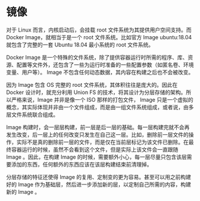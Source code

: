 # 镜像

对于 Linux 而言，内核启动后，会挂载 root 文件系统为其提供用户空间支持。而 Docker Image，就相当于是一个 root 文件系统。比如官方 Image  ubuntu:18.04 就包含了完整的一套 Ubuntu 18.04 最小系统的 root 文件系统。

Docker Image 是一个特殊的文件系统，除了提供容器运行时所需的程序、库、资源、配置等文件外，还包含了一些为运行时准备的一些配置参数（如匿名卷、环境变量、用户等）。 Image 不包含任何动态数据，其内容在构建之后也不会被改变。

因为 Image 包含 OS 完整的 root 文件系统，其体积往往是庞大的。因此在 Docker 设计时，就充分利用 Union FS 的技术，将其设计为分层存储的架构。所以严格来说，Image 并非是像一个 ISO 那样的打包文件， Image 只是一个虚拟的概念，其实际体现并非由一个文件组成，而是由一组文件系统组成，或者说，由多层文件系统联合组成。

 Image 构建时，会一层层构建，前一层是后一层的基础。每一层构建完就不会再发生改变，后一层上的任何改变只发生在自己这一层。比如，删除前一层文件的操作，实际不是真的删除前一层的文件，而是仅在当前层标记为该文件已删除。在最终容器运行的时候，虽然不会看到这个文件，但是实际上该文件会一直跟随 Image 。因此，在构建 Image 的时候，需要额外小心，每一层尽量只包含该层需要添加的东西，任何额外的东西应该在该层构建结束前清理掉。

分层存储的特征还使得 Image 的复用、定制变的更为容易。甚至可以用之前构建好的 Image 作为基础层，然后进一步添加新的层，以定制自己所需的内容，构建新的 Image 。

